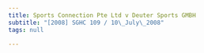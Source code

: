 ```yaml
---
title: Sports Connection Pte Ltd v Deuter Sports GMBH
subtitle: "[2008] SGHC 109 / 10\_July\_2008"
tags: null

---
```


